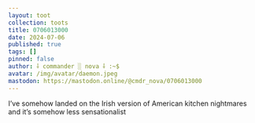 ```yaml
---
layout: toot
collection: toots
title: 0706013000
date: 2024-07-06
published: true
tags: []
pinned: false
author: ⸸ commander ░ nova ⸸ :~$
avatar: /img/avatar/daemon.jpeg
mastodon: https://mastodon.online/@cmdr_nova/0706013000
---
```


I’ve somehow landed on the Irish version of American kitchen nightmares and it’s somehow less sensationalist
